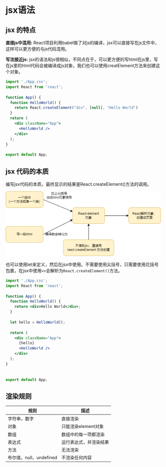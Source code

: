 # jsx语法

## jsx 的特点

**直接js中混用:** React项目利用babel做了对js的编译，jsx可以直接写在js文件中，这样可以更方便的与js代码混用。

**写法接近js:** jsx的语法和js很相似，不同点在于，可以更方便的写html在js里，写在js里的html代码会被编译成js对象，我们也可以使用creatElement方法来创建这个对象。

```jsx
import './App.css';
import React from 'react';

function App() {
  function HelloWorld() {
    return React.createElement("div", [null], "Hello World")
  }
  return (
    <div className="App">
      <HelloWorld />
    </div>
  );
}

export default App;
```

## jsx 代码的本质

编写jsx代码的本质，最终显示的结果是React.createElement()方法的调用。

![jsx-syntax](./images/jsx代码的本质.png)


也可以使用let来定义，然后在jsx中使用。不需要使用尖括号，只需要使用花括号包裹，在jsx中使用`<>`会解析为`React.createElement()`方法。

```jsx
import './App.css';
import React from 'react';

function App() {
  function HelloWorld() {
    return <div>Hello World</div>;
  }

  let hello = HelloWorld();

  return (
    <div className="App">
      {hello}
      <HelloWorld />
    </div>
  );
}


export default App;
```

## 渲染规则

| 规则                    | 描述                   |
| ----------------------- | ---------------------- |
| 字符串，数字            | 直接渲染               |
| 对象                    | 只能渲染element对象    |
| 数组                    | 数组中的每一项都渲染   |
| 表达式                  | 运行表达式，并渲染结果 |
| 方法                    | 无法渲染               |
| 布尔值，null，undefined | 不渲染任何内容         |
